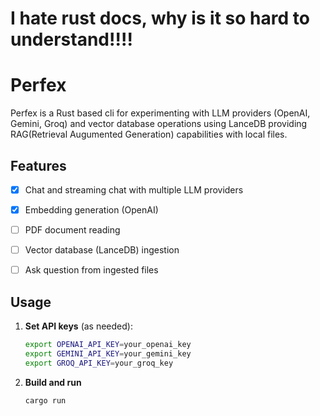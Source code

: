 # I hate rust docs, why is it so hard to understand!!!!

# Perfex

Perfex is a Rust based cli for experimenting with LLM providers (OpenAI, Gemini, Groq) and vector database operations using LanceDB providing RAG(Retrieval Augumented Generation) capabilities with local files.

## Features

- [x] Chat and streaming chat with multiple LLM providers
- [x] Embedding generation (OpenAI)
- [ ] PDF document reading
- [ ] Vector database (LanceDB) ingestion
- [ ] Ask question from ingested files


## Usage

1. **Set API keys** (as needed):
   ```bash
   export OPENAI_API_KEY=your_openai_key
   export GEMINI_API_KEY=your_gemini_key
   export GROQ_API_KEY=your_groq_key
   ```

2. **Build and run**
    ```bash
    cargo run
    ```